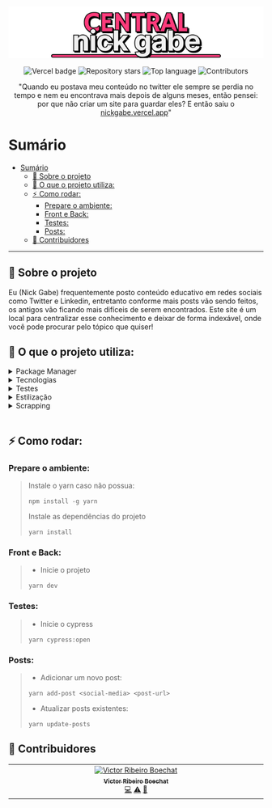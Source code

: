 <p align="center">
  <a href="https://nickgabe.vercel.app">
    <img alt="Central nick gabe" src="./public/extras/title-banner.png">
  </a>
</p>

<p align="center">
  <img alt="Vercel badge" src="https://vercelbadge.vercel.app/api/nick-gabe/central-nickgabe?style=flat">
  <img alt="Repository stars" src="https://img.shields.io/github/stars/nick-gabe/central-nickgabe">
  <img alt="Top language" src="https://img.shields.io/github/languages/top/nick-gabe/central-nickgabe">
  <img alt="Contributors" src="https://img.shields.io/github/all-contributors/nick-gabe/central-nickgabe/main">
</p>

<p align="center">
"Quando eu postava meu conteúdo no twitter ele sempre se perdia no tempo e nem eu encontrava mais depois de alguns meses, então pensei: por que não criar um site para guardar eles? E então saiu o <a href="https://nickgabe.vercel.app">nickgabe.vercel.app</a>"
</p>

# Sumário
- [Sumário](#sumário)
  - [🤔 Sobre o projeto](#-sobre-o-projeto)
  - [🔧 O que o projeto utiliza:](#-o-que-o-projeto-utiliza)
  - [⚡ Como rodar:](#-como-rodar)
    - [Prepare o ambiente:](#prepare-o-ambiente)
    - [Front e Back:](#front-e-back)
    - [Testes:](#testes)
    - [Posts:](#posts)
  - [🤝 Contribuidores](#-contribuidores)

---

## 🤔 Sobre o projeto
Eu (Nick Gabe) frequentemente posto conteúdo educativo em redes sociais como Twitter e Linkedin, entretanto conforme mais posts vão sendo feitos, os antigos vão ficando mais difíceis de serem encontrados. Este site é um local para centralizar esse conhecimento e deixar de forma indexável, onde você pode procurar pelo tópico que quiser!

## 🔧 O que o projeto utiliza:
<details>
  <summary>Package Manager</summary>
  
  - Yarn
</details>

<details>
  <summary>Tecnologias</summary>

  - Next 13
  - Typescript
</details>

<details>
  <summary>Testes</summary>

  - Cypress
</details>

<details>
  <summary>Estilização</summary>

  - Tailwind
  - Antd
</details>

<details>
  <summary>Scrapping</summary>

  - Puppeteer
  - Javascript
</details>
<br>

## ⚡ Como rodar:
### Prepare o ambiente:
> Instale o yarn caso não possua:
> ```shell
> npm install -g yarn
> ```
> Instale as dependências do projeto
> ```shell
> yarn install
> ```

### Front e Back:
> - Inicie o projeto
> ```shell
> yarn dev
> ```

### Testes:
> - Inicie o cypress
> ```shell
> yarn cypress:open
> ```

### Posts:
> - Adicionar um novo post:
> ```shell
> yarn add-post <social-media> <post-url>
> ```
> - Atualizar posts existentes:
> ```shell
> yarn update-posts
> ```

## 🤝 Contribuidores

<!-- ALL-CONTRIBUTORS-LIST:START - Do not remove or modify this section -->
<!-- prettier-ignore-start -->
<!-- markdownlint-disable -->
<table>
  <tbody>
    <tr>
      <td align="center" valign="top" width="14.28%"><a href="https://vboechat.github.io/"><img src="https://avatars.githubusercontent.com/u/104161238?v=4?s=100" width="100px;" alt="Victor Ribeiro Boechat"/><br /><sub><b>Victor Ribeiro Boechat</b></sub></a><br /><a href="https://github.com/Nick-Gabe/central-nickgabe/commits?author=vboechat" title="Code">💻</a> <a href="https://github.com/Nick-Gabe/central-nickgabe/commits?author=vboechat" title="Tests">⚠️</a> <a href="https://github.com/Nick-Gabe/central-nickgabe/issues?q=author%3Avboechat" title="Bug reports">🐛</a></td>
    </tr>
  </tbody>
</table>

<!-- markdownlint-restore -->
<!-- prettier-ignore-end -->

<!-- ALL-CONTRIBUTORS-LIST:END -->